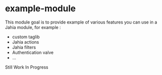 # example-module
This module goal is to provide example of various features you can use in a Jahia module, for example :
- custom taglib
- Jahia actions
- Jahia filters
- Authentication valve
- ...

Still Work In Progress
